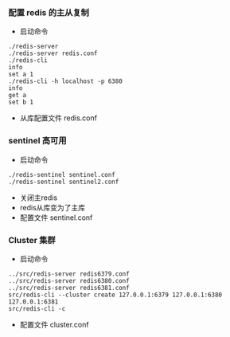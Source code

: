 ### 配置 redis 的主从复制

- 启动命令

```
./redis-server
./redis-server redis.conf
./redis-cli
info
set a 1
./redis-cli -h localhost -p 6380
info
get a
set b 1
```

- 从库配置文件
  redis.conf

### sentinel 高可用

- 启动命令

```
./redis-sentinel sentinel.conf
./redis-sentinel sentinel2.conf
```

- 关闭主redis
- redis从库变为了主库
- 配置文件
  sentinel.conf

### Cluster 集群

- 启动命令

```
../src/redis-server redis6379.conf
../src/redis-server redis6380.conf
../src/redis-server redis6381.conf
src/redis-cli --cluster create 127.0.0.1:6379 127.0.0.1:6380 127.0.0.1:6381
src/redis-cli -c
```

- 配置文件
  cluster.conf